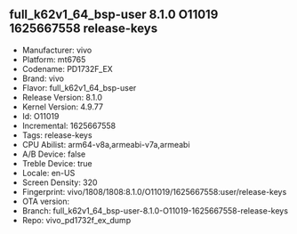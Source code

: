 ## full_k62v1_64_bsp-user 8.1.0 O11019 1625667558 release-keys
- Manufacturer: vivo
- Platform: mt6765
- Codename: PD1732F_EX
- Brand: vivo
- Flavor: full_k62v1_64_bsp-user
- Release Version: 8.1.0
- Kernel Version: 4.9.77
- Id: O11019
- Incremental: 1625667558
- Tags: release-keys
- CPU Abilist: arm64-v8a,armeabi-v7a,armeabi
- A/B Device: false
- Treble Device: true
- Locale: en-US
- Screen Density: 320
- Fingerprint: vivo/1808/1808:8.1.0/O11019/1625667558:user/release-keys
- OTA version: 
- Branch: full_k62v1_64_bsp-user-8.1.0-O11019-1625667558-release-keys
- Repo: vivo_pd1732f_ex_dump
